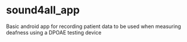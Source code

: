 # sound4all_app
Basic android app for recording patient data to be used when measuring deafness using a DPOAE testing device
